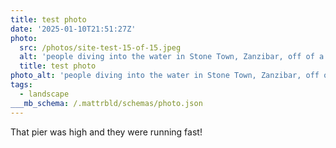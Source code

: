 ```yaml
---
title: test photo
date: '2025-01-10T21:51:27Z'
photo:
  src: /photos/site-test-15-of-15.jpeg
  alt: 'people diving into the water in Stone Town, Zanzibar, off of a pier'
  title: test photo
photo_alt: 'people diving into the water in Stone Town, Zanzibar, off of a pier'
tags:
  - landscape
___mb_schema: /.mattrbld/schemas/photo.json
---
```

<p>That pier was high and they were running fast!</p>
